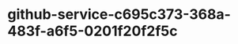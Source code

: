 github-service-c695c373-368a-483f-a6f5-0201f20f2f5c
===================================================
